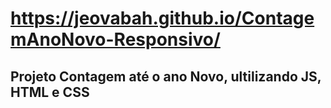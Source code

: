 # https://jeovabah.github.io/ContagemAnoNovo-Responsivo/
## Projeto Contagem até o ano Novo, ultilizando JS, HTML e CSS
